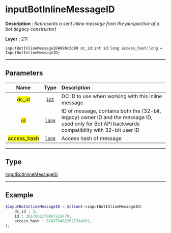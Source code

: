 # inputBotInlineMessageID

**Description** : *Represents a sent inline message from the perspective of a bot (legacy constructor)*

**Layer** : 211

```tl
inputBotInlineMessageID#890c3d89 dc_id:int id:long access_hash:long = InputBotInlineMessageID;
```

---

## Parameters

| Name | Type | Description |
| :---: | :---: | :--- |
| <mark>dc_id</mark> | [`int`](type/int) | DC ID to use when working with this inline message |
| <mark>id</mark> | [`long`](type/long) | ID of message, contains both the (32-bit, legacy) owner ID and the message ID, used only for Bot API backwards compatibility with 32-bit user ID |
| <mark>access_hash</mark> | [`long`](type/long) | Access hash of message |

---

## Type

[InputBotInlineMessageID](type/InputBotInlineMessageID)

---

## Example

```php
$inputBotInlineMessageID = $client->inputBotInlineMessageID(
	dc_id : 3,
	id : 3817601270967221470,
	access_hash : 8743794623527314601,
);
```